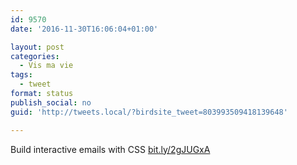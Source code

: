 ```yaml
---
id: 9570
date: '2016-11-30T16:06:04+01:00'

layout: post
categories:
  - Vis ma vie
tags:
  - tweet
format: status
publish_social: no
guid: 'http://tweets.local/?birdsite_tweet=803993509418139648'

---
```


Build interactive emails with CSS [bit.ly/2gJUGxA](http://bit.ly/2gJUGxA)